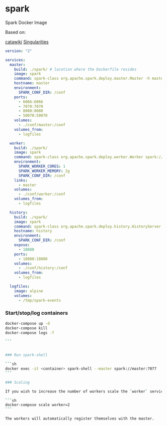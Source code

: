 # spark
Spark Docker Image

Based on:

[catawiki](https://github.com/catawiki/)
[Singularities](https://github.com/SingularitiesCR/spark-docker)


```YAML
version: "2"

services:
  master:
    build: ./spark/ # location where the Dockerfile resides
    image: spark
    command: spark-class org.apache.spark.deploy.master.Master -h master
    hostname: master
    environment:
      SPARK_CONF_DIR: /conf
    ports:
      - 6066:6066
      - 7070:7070
      - 8080:8080
      - 50070:50070
    volumes:
      - ./conf/master:/conf
    volumes_from:
      - logfiles

  worker:
    build: ./spark/
    image: spark
    command: spark-class org.apache.spark.deploy.worker.Worker spark://master:7077
    environment:
      SPARK_WORKER_CORES: 1
      SPARK_WORKER_MEMORY: 2g
      SPARK_CONF_DIR: /conf
    links:
      - master
    volumes:
      - ./conf/worker:/conf
    volumes_from:
      - logfiles

  history:
    build: ./spark/
    image: spark
    command: spark-class org.apache.spark.deploy.history.HistoryServer
    hostname: history
    environment:
      SPARK_CONF_DIR: /conf
    expose:
      - 18080
    ports:
      - 18080:18080
    volumes:
      - ./conf/history:/conf
    volumes_from:
      - logfiles

  logfiles:
    image: alpine
    volumes:
      - /tmp/spark-events
```

### Start/stop/log containers

````sh
docker-compose up -d
docker-compose kill
docker-compose logs -f

```


### Run spark-shell

```sh
docker exec -it <container> spark-shell --master spark://master:7077
```

### Scaling

If you wish to increase the number of workers scale the `worker` service by running the `scale` command like follows:

```sh
docker-compose scale worker=2
```

The workers will automatically register themselves with the master.
